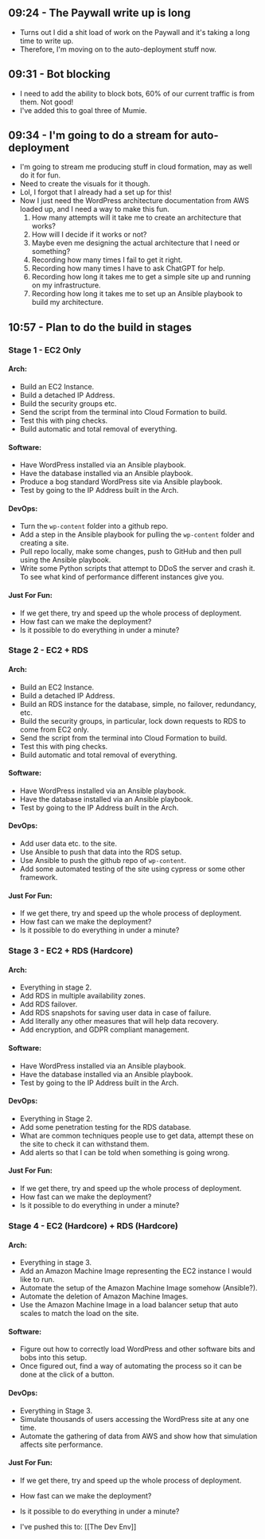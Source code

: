 ## 09:24 - The Paywall write up is long
- Turns out I did a shit load of work on the Paywall and it's taking a long time to write up.
- Therefore, I'm moving on to the auto-deployment stuff now.

## 09:31 - Bot blocking
- I need to add the ability to block bots, 60% of our current traffic is from them. Not good!
- I've added this to goal three of Mumie.

## 09:34 - I'm going to do a stream for auto-deployment
- I'm going to stream me producing stuff in cloud formation, may as well do it for fun.
- Need to create the visuals for it though.
- Lol, I forgot that I already had a set up for this!
- Now I just need the WordPress architecture documentation from AWS loaded up, and I need a way to make this fun.
	1. How many attempts will it take me to create an architecture that works?
	2. How will I decide if it works or not?
	3. Maybe even me designing the actual architecture that I need or something?
	4. Recording how many times I fail to get it right.
	5. Recording how many times I have to ask ChatGPT for help.
	6. Recording how long it takes me to get a simple site up and running on my infrastructure.
	7. Recording how long it takes me to set up an Ansible playbook to build my architecture.

## 10:57 - Plan to do the build in stages
### Stage 1 - EC2 Only
#### Arch:
- Build an EC2 Instance.
- Build a detached IP Address.
- Build the security groups etc.
- Send the script from the terminal into Cloud Formation to build.
- Test this with ping checks.
- Build automatic and total removal of everything.
#### Software:
- Have WordPress installed via an Ansible playbook.
- Have the database installed via an Ansible playbook.
- Produce a bog standard WordPress site via Ansible playbook.
- Test by going to the IP Address built in the Arch.
#### DevOps:
- Turn the `wp-content` folder into a github repo.
- Add a step in the Ansible playbook for pulling the `wp-content` folder and creating a site.
- Pull repo locally, make some changes, push to GitHub and then pull using the Ansible playbook.
- Write some Python scripts that attempt to DDoS the server and crash it. To see what kind of performance different instances give you.
#### Just For Fun:
- If we get there, try and speed up the whole process of deployment.
- How fast can we make the deployment?
- Is it possible to do everything in under a minute?

### Stage 2 - EC2 + RDS
#### Arch:
- Build an EC2 Instance.
- Build a detached IP Address.
- Build an RDS instance for the database, simple, no failover, redundancy, etc.
- Build the security groups, in particular, lock down requests to RDS to come from EC2 only.
- Send the script from the terminal into Cloud Formation to build.
- Test this with ping checks.
- Build automatic and total removal of everything.
#### Software:
- Have WordPress installed via an Ansible playbook.
- Have the database installed via an Ansible playbook.
- Test by going to the IP Address built in the Arch.
#### DevOps:
- Add user data etc. to the site.
- Use Ansible to push that data into the RDS setup.
- Use Ansible to push the github repo of `wp-content`.
- Add some automated testing of the site using cypress or some other framework.
#### Just For Fun:
- If we get there, try and speed up the whole process of deployment.
- How fast can we make the deployment?
- Is it possible to do everything in under a minute?

### Stage 3 - EC2 + RDS (Hardcore)
#### Arch:
- Everything in stage 2.
- Add RDS in multiple availability zones.
- Add RDS failover.
- Add RDS snapshots for saving user data in case of failure.
- Add literally any other measures that will help data recovery.
- Add encryption, and GDPR compliant management.
#### Software:
- Have WordPress installed via an Ansible playbook.
- Have the database installed via an Ansible playbook.
- Test by going to the IP Address built in the Arch.
#### DevOps:
- Everything in Stage 2.
- Add some penetration testing for the RDS database.
- What are common techniques people use to get data, attempt these on the site to check it can withstand them.
- Add alerts so that I can be told when something is going wrong.
#### Just For Fun:
- If we get there, try and speed up the whole process of deployment.
- How fast can we make the deployment?
- Is it possible to do everything in under a minute?

### Stage 4 - EC2 (Hardcore) + RDS (Hardcore)
#### Arch:
- Everything in stage 3.
- Add an Amazon Machine Image representing the EC2 instance I would like to run.
- Automate the setup of the Amazon Machine Image somehow (Ansible?).
- Automate the deletion of Amazon Machine Images.
- Use the Amazon Machine Image in a load balancer setup that auto scales to match the load on the site.
#### Software:
- Figure out how to correctly load WordPress and other software bits and bobs into this setup.
- Once figured out, find a way of automating the process so it can be done at the click of a button.
#### DevOps:
- Everything in Stage 3.
- Simulate thousands of users accessing the WordPress site at any one time.
- Automate the gathering of data from AWS and show how that simulation affects site performance.
#### Just For Fun:
- If we get there, try and speed up the whole process of deployment.
- How fast can we make the deployment?
- Is it possible to do everything in under a minute?

- I've pushed this to: [[The Dev Env]] 